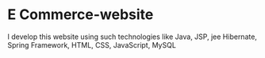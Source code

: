 # E Commerce-website
I develop this website using such technologies like  Java, JSP, jee Hibernate, Spring Framework, HTML, CSS, JavaScript, MySQL
